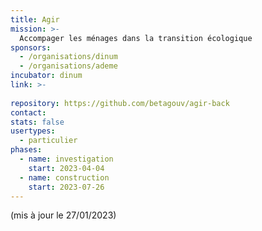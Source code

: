 ```yaml
---
title: Agir
mission: >-
  Accompager les ménages dans la transition écologique
sponsors:
  - /organisations/dinum
  - /organisations/ademe
incubator: dinum
link: >-
  
repository: https://github.com/betagouv/agir-back
contact: 
stats: false
usertypes:
  - particulier
phases:
  - name: investigation
    start: 2023-04-04
  - name: construction
    start: 2023-07-26
---
```

(mis à jour le 27/01/2023)
